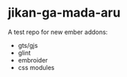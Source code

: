 # jikan-ga-mada-aru

A test repo for new ember addons:

- gts/gjs
- glint
- embroider
- css modules
